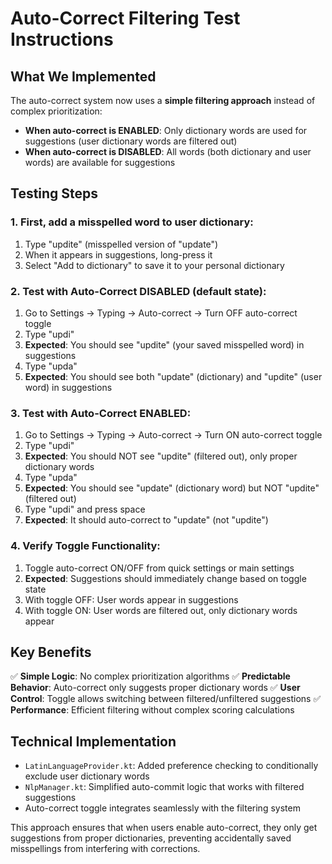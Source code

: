 # Auto-Correct Filtering Test Instructions

## What We Implemented

The auto-correct system now uses a **simple filtering approach** instead of complex prioritization:

- **When auto-correct is ENABLED**: Only dictionary words are used for suggestions (user dictionary words are filtered out)
- **When auto-correct is DISABLED**: All words (both dictionary and user words) are available for suggestions

## Testing Steps

### 1. First, add a misspelled word to user dictionary:
1. Type "updite" (misspelled version of "update")
2. When it appears in suggestions, long-press it
3. Select "Add to dictionary" to save it to your personal dictionary

### 2. Test with Auto-Correct DISABLED (default state):
1. Go to Settings → Typing → Auto-correct → Turn OFF auto-correct toggle
2. Type "updi" 
3. **Expected**: You should see "updite" (your saved misspelled word) in suggestions
4. Type "upda"
5. **Expected**: You should see both "update" (dictionary) and "updite" (user word) in suggestions

### 3. Test with Auto-Correct ENABLED:
1. Go to Settings → Typing → Auto-correct → Turn ON auto-correct toggle
2. Type "updi"
3. **Expected**: You should NOT see "updite" (filtered out), only proper dictionary words
4. Type "upda"
5. **Expected**: You should see "update" (dictionary word) but NOT "updite" (filtered out)
6. Type "updi" and press space
7. **Expected**: It should auto-correct to "update" (not "updite")

### 4. Verify Toggle Functionality:
1. Toggle auto-correct ON/OFF from quick settings or main settings
2. **Expected**: Suggestions should immediately change based on toggle state
3. With toggle OFF: User words appear in suggestions
4. With toggle ON: User words are filtered out, only dictionary words appear

## Key Benefits

✅ **Simple Logic**: No complex prioritization algorithms
✅ **Predictable Behavior**: Auto-correct only suggests proper dictionary words
✅ **User Control**: Toggle allows switching between filtered/unfiltered suggestions
✅ **Performance**: Efficient filtering without complex scoring calculations

## Technical Implementation

- `LatinLanguageProvider.kt`: Added preference checking to conditionally exclude user dictionary words
- `NlpManager.kt`: Simplified auto-commit logic that works with filtered suggestions
- Auto-correct toggle integrates seamlessly with the filtering system

This approach ensures that when users enable auto-correct, they only get suggestions from proper dictionaries, preventing accidentally saved misspellings from interfering with corrections.